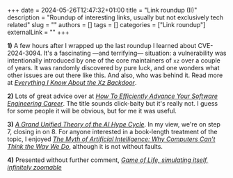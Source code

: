 +++ 
date = 2024-05-26T12:47:32+01:00
title = "Link roundup (II)"
description = "Roundup of interesting links, usually but not exclusively tech related"
slug = ""
authors = []
tags = []
categories = ["Link roundup"]
externalLink = ""
+++

**1)** A few hours after I wrapped up the last roundup I learned about CVE-2024-3094. It's a fascinating —and terrifying— situation: a vulnerability was intentionally introduced by one of the core maintainers of `xz` over a couple of years. It was randomly discovered by pure luck, and one wonders what other issues are out there like this. And also, who was behind it. Read more at *[Everything I Know About the Xz Backdoor](https://boehs.org/node/everything-i-know-about-the-xz-backdoor)*.

**2)** Lots of great advice over at *[How To Efficiently Advance Your Software Engineering Career](https://jakeseliger.com/2023/10/11/how-to-efficiently-advance-your-software-engineering-career-guest-post/)*. The title sounds click-baity but it's really not. I guess for some people it will be obvious, but for me it was useful.

**3)** *[A Grand Unified Theory of the AI Hype Cycle](https://blog.glyph.im/2024/05/grand-unified-ai-hype.html)*. In my view, we're on step 7, closing in on 8. For anyone interested in a book-length treatment of the topic, I enjoyed *[The Myth of Artificial Intelligence: Why Computers Can’t Think the Way We Do](https://www.goodreads.com/book/show/55503081-the-myth-of-artificial-intelligence)*, although it is not without faults.

**4)** Presented without further comment, *[Game of Life, simulating itself, infinitely zoomable](https://oimo.io/works/life/)*
